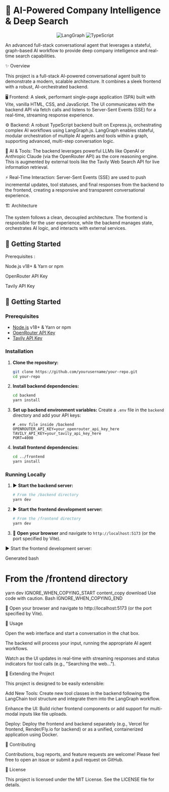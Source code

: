 
# 🤖 AI-Powered Company Intelligence & Deep Search
<!-- Badges: Replace placeholders with your actual links -->

<p align="center">

<img src="https://img.shields.io/badge/LangGraph-Powered-blue?style=for-the-badge" alt="LangGraph">
<img src="https://img.shields.io/badge/TypeScript-Ready-orange?style=for-the-badge" alt="TypeScript">
</p>


An advanced full-stack conversational agent that leverages a stateful, graph-based AI workflow to provide deep company intelligence and real-time search capabilities.

✨ Overview

This project is a full-stack AI-powered conversational agent built to demonstrate a modern, scalable architecture. It combines a sleek frontend with a robust, AI-orchestrated backend.

🖥️ Frontend: A sleek, performant single-page application (SPA) built with Vite, vanilla HTML, CSS, and JavaScript. The UI communicates with the backend API via fetch calls and listens to Server-Sent Events (SSE) for a real-time, streaming response experience.

⚙️ Backend: A robust TypeScript backend built on Express.js, orchestrating complex AI workflows using LangGraph.js. LangGraph enables stateful, modular orchestration of multiple AI agents and tools within a graph, supporting advanced, multi-step conversation logic.

🧠 AI & Tools: The backend leverages powerful LLMs like OpenAI or Anthropic Claude (via the OpenRouter API) as the core reasoning engine. This is augmented by external tools like the Tavily Web Search API for live information retrieval.

⚡ Real-Time Interaction: Server-Sent Events (SSE) are used to push incremental updates, tool statuses, and final responses from the backend to the frontend, creating a responsive and transparent conversational experience.

🏗️ Architecture

The system follows a clean, decoupled architecture. The frontend is responsible for the user experience, while the backend manages state, orchestrates AI logic, and interacts with external services.


## 🚀 Getting Started
Prerequisites : 

Node.js v18+ & Yarn or npm

OpenRouter API Key

Tavily API Key

## 🚀 Getting Started

### Prerequisites

*   [Node.js](https://nodejs.org/) v18+ & Yarn or npm
*   [OpenRouter API Key](https://openrouter.ai/keys)
*   [Tavily API Key](https://app.tavily.com/)

### Installation

1.  **Clone the repository:**
    ```bash
    git clone https://github.com/yourusername/your-repo.git
    cd your-repo
    ```

2.  **Install backend dependencies:**
    ```bash
    cd backend
    yarn install
    ```

3.  **Set up backend environment variables:**
    Create a `.env` file in the `backend` directory and add your API keys:
    ```env
    # .env file inside /backend
    OPENROUTER_API_KEY=your_openrouter_api_key_here
    TAVILY_API_KEY=your_tavily_api_key_here
    PORT=4000
    ```

4.  **Install frontend dependencies:**
    ```bash
    cd ../frontend
    yarn install
    ```

### Running Locally

1.  ▶️ **Start the backend server:**
    ```bash
    # From the /backend directory
    yarn dev
    ```

2.  ▶️ **Start the frontend development server:**
    ```bash
    # From the /frontend directory
    yarn dev
    ```

3.  🎉 **Open your browser** and navigate to `http://localhost:5173` (or the port specified by Vite).

▶️ Start the frontend development server:

Generated bash
# From the /frontend directory
yarn dev
IGNORE_WHEN_COPYING_START
content_copy
download
Use code with caution.
Bash
IGNORE_WHEN_COPYING_END

🎉 Open your browser and navigate to http://localhost:5173 (or the port specified by Vite).

💬 Usage

Open the web interface and start a conversation in the chat box.

The backend will process your input, running the appropriate AI agent workflows.

Watch as the UI updates in real-time with streaming responses and status indicators for tool calls (e.g., "Searching the web...").

🧩 Extending the Project

This project is designed to be easily extensible:

Add New Tools: Create new tool classes in the backend following the LangChain tool structure and integrate them into the LangGraph workflow.

Enhance the UI: Build richer frontend components or add support for multi-modal inputs like file uploads.

Deploy: Deploy the frontend and backend separately (e.g., Vercel for frontend, Render/Fly.io for backend) or as a unified, containerized application using Docker.

🙌 Contributing

Contributions, bug reports, and feature requests are welcome! Please feel free to open an issue or submit a pull request on GitHub.

📄 License

This project is licensed under the MIT License. See the LICENSE file for details.
